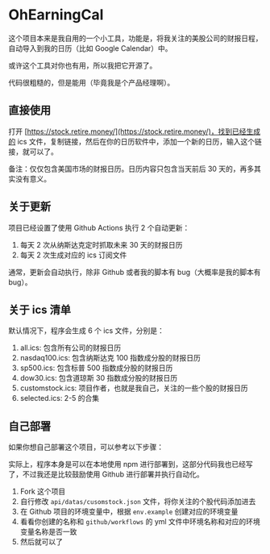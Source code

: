 # OhEarningCal

这个项目本来是我自用的一个小工具，功能是，将我关注的美股公司的财报日程，自动导入到我的日历（比如 Google Calendar）中。

或许这个工具对你也有用，所以我把它开源了。

代码很粗糙的，但是能用（毕竟我是个产品经理啊）。

## 直接使用

打开 [https://stock.retire.money/](https://stock.retire.money/)，找到已经生成的 ics 文件，复制链接，然后在你的日历软件中，添加一个新的日历，输入这个链接，就可以了。

备注：仅仅包含美国市场的财报日历。日历内容只包含当天前后 30 天的，再多其实没有意义。

## 关于更新

项目已经设置了使用 Github Actions 执行 2 个自动更新：

1. 每天 2 次从纳斯达克定时抓取未来 30 天的财报日历
2. 每天 2 次生成对应的 ics 订阅文件

通常，更新会自动执行，除非 Github 或者我的脚本有 bug（大概率是我的脚本有 bug）。

## 关于 ics 清单

默认情况下，程序会生成 6 个 ics 文件，分别是：

1. all.ics: 包含所有公司的财报日历
2. nasdaq100.ics: 包含纳斯达克 100 指数成分股的财报日历
3. sp500.ics: 包含标普 500 指数成分股的财报日历
4. dow30.ics: 包含道琼斯 30 指数成分股的财报日历
5. customstock.ics: 项目作者，也就是我自己，关注的一些个股的财报日历
6. selected.ics: 2-5 的合集

## 自己部署

如果你想自己部署这个项目，可以参考以下步骤：

实际上，程序本身是可以在本地使用 npm 进行部署到，这部分代码我也已经写了，不过我还是比较鼓励使用 Github 进行部署并执行自动化。

1. Fork 这个项目
2. 自行修改 `api/datas/cusomstock.json` 文件，将你关注的个股代码添加进去
3. 在 Github 项目的环境变量中，根据 `env.example` 创建对应的环境变量
4. 看看你创建的名称和 `github/workflows` 的 yml 文件中环境名称和对应的环境变量名称是否一致
5. 然后就可以了